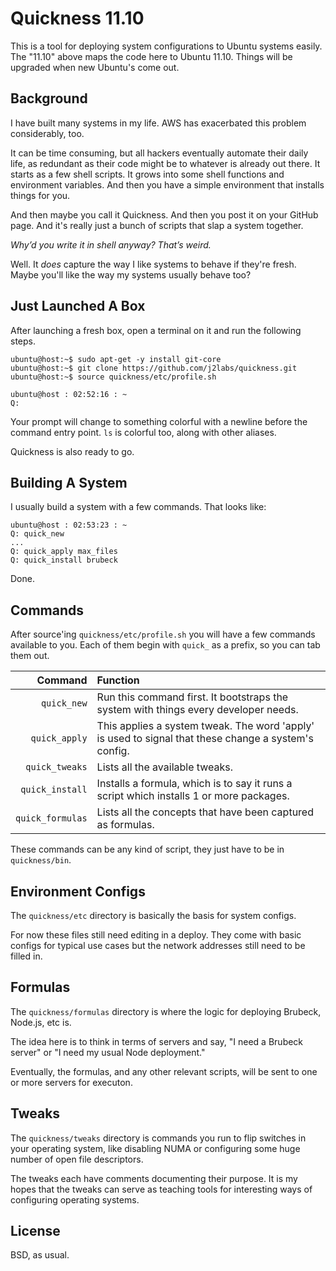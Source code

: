 # Quickness 11.10

This is a tool for deploying system configurations to Ubuntu systems easily. 
The "11.10" above maps the code here to Ubuntu 11.10. Things will be upgraded when new Ubuntu's come out.


## Background

I have built many systems in my life. AWS has exacerbated this problem considerably, too.

It can be time consuming, but all hackers eventually automate their daily life, as redundant as their code might be to whatever is already out there. It starts as a few shell scripts. It grows into some shell functions and environment variables. And then you have a simple environment that installs things for you.

And then maybe you call it Quickness. And then you post it on your GitHub page. And it's really just a bunch of scripts that slap a system together.

*Why’d you write it in shell anyway? That’s weird.*

Well. It *does* capture the way I like systems to behave if they're fresh. Maybe you'll like the way my systems usually behave too?


## Just Launched A Box

After launching a fresh box, open a terminal on it and run the following steps.

    ubuntu@host:~$ sudo apt-get -y install git-core
    ubuntu@host:~$ git clone https://github.com/j2labs/quickness.git
    ubuntu@host:~$ source quickness/etc/profile.sh 

    ubuntu@host : 02:52:16 : ~
    Q: 

Your prompt will change to something colorful with a newline before the command entry point. `ls` is colorful too, along with other aliases. 

Quickness is also ready to go.


## Building A System

I usually build a system with a few commands. That looks like:

    ubuntu@host : 02:53:23 : ~
    Q: quick_new
    ...
    Q: quick_apply max_files
    Q: quick_install brubeck

Done.


## Commands

After source'ing `quickness/etc/profile.sh` you will have a few commands available to you. Each of them begin with `quick_` as a prefix, so you can tab them out.

| **Command**      | **Function**                                                                                          |
|-----------------:|:------------------------------------------------------------------------------------------------------|
| `quick_new`      | Run this command first. It bootstraps the system with things every developer needs.                   |
| `quick_apply`    | This applies a system tweak. The word 'apply' is used to signal that these change a system's config.  |
| `quick_tweaks`   | Lists all the available tweaks.                                                                       |
| `quick_install`  | Installs a formula, which is to say it runs a script which installs 1 or more packages.               |                          
| `quick_formulas` | Lists all the concepts that have been captured as formulas.                                           |

These commands can be any kind of script, they just have to be in `quickness/bin`.


## Environment Configs

The `quickness/etc` directory is basically the basis for system configs.

For now these files still need editing in a deploy. They come with basic configs for typical use cases but the network addresses still need to be filled in.


## Formulas

The `quickness/formulas` directory is where the logic for deploying Brubeck, Node.js, etc is. 

The idea here is to think in terms of servers and say, "I need a Brubeck server" or "I need my usual Node deployment."

Eventually, the formulas, and any other relevant scripts, will be sent to one or more servers for executon.


## Tweaks

The `quickness/tweaks` directory is commands you run to flip switches in your operating system, like disabling NUMA or configuring some huge number of open file descriptors.

The tweaks each have comments documenting their purpose. It is my hopes that the tweaks can serve as teaching tools for interesting ways of configuring operating systems.


## License

BSD, as usual.
